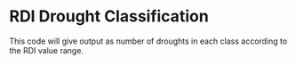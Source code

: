 # RDI Drought Classification
This code will give output as number of droughts in each class according to the RDI value range.

